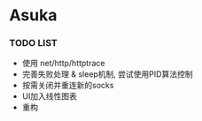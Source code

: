 # Asuka

### TODO LIST  

- 使用 net/http/httptrace
- 完善失败处理 & sleep机制, 尝试使用PID算法控制
- 按需关闭并重连新的socks
- UI加入线性图表
- 重构
